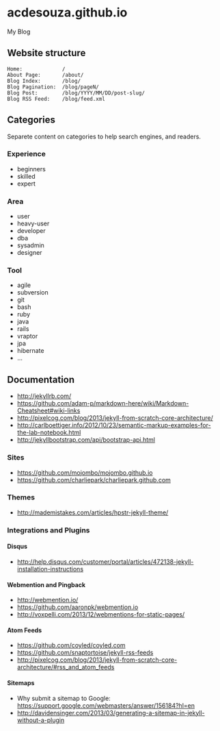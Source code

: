 # acdesouza.github.io

My Blog

## Website structure

```
Home:             /
About Page:       /about/
Blog Index:       /blog/
Blog Pagination:  /blog/pageN/
Blog Post:        /blog/YYYY/MM/DD/post-slug/
Blog RSS Feed:    /blog/feed.xml
```

## Categories

Separete content on categories to help search engines, and readers.

### Experience
 * beginners
 * skilled
 * expert

### Area
 * user
 * heavy-user
 * developer
 * dba
 * sysadmin
 * designer

### Tool
 * agile
 * subversion
 * git
 * bash
 * ruby
 * java
 * rails
 * vraptor
 * jpa
 * hibernate
 * ...

## Documentation
 * http://jekyllrb.com/
 * https://github.com/adam-p/markdown-here/wiki/Markdown-Cheatsheet#wiki-links
 * http://pixelcog.com/blog/2013/jekyll-from-scratch-core-architecture/
 * http://carlboettiger.info/2012/10/23/semantic-markup-examples-for-the-lab-notebook.html
 * http://jekyllbootstrap.com/api/bootstrap-api.html

### Sites
 * https://github.com/mojombo/mojombo.github.io
 * https://github.com/charliepark/charliepark.github.com

### Themes
 * http://mademistakes.com/articles/hpstr-jekyll-theme/

### Integrations and Plugins

#### Disqus
 * http://help.disqus.com/customer/portal/articles/472138-jekyll-installation-instructions

#### Webmention and Pingback
 * http://webmention.io/
 * https://github.com/aaronpk/webmention.io
 * http://voxpelli.com/2013/12/webmentions-for-static-pages/

#### Atom Feeds
 * https://github.com/coyled/coyled.com
 * https://github.com/snaptortoise/jekyll-rss-feeds
 * http://pixelcog.com/blog/2013/jekyll-from-scratch-core-architecture/#rss_and_atom_feeds

#### Sitemaps
 * Why submit a sitemap to Google: https://support.google.com/webmasters/answer/156184?hl=en
 * http://davidensinger.com/2013/03/generating-a-sitemap-in-jekyll-without-a-plugin

